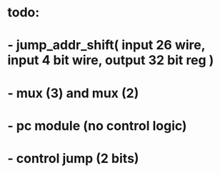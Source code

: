 # todo:
#   - jump_addr_shift( input 26 wire, input 4 bit wire, output 32 bit reg )
#   - mux (3) and mux (2)
#   - pc module (no control logic)
#   - control jump (2 bits)
